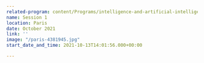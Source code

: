 ```yaml
---
related-program: content/Programs/intelligence-and-artificial-intelligence.md
name: Session 1
location: Paris
date: October 2021
link: ''
image: "/paris-4381945.jpg"
start_date_and_time: 2021-10-13T14:01:56.000+00:00

---
```

